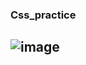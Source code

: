 ### Css_practice
## ![image](https://github.com/user-attachments/assets/846b2cf8-bba1-47d6-b679-d74dc75951ce)

 
